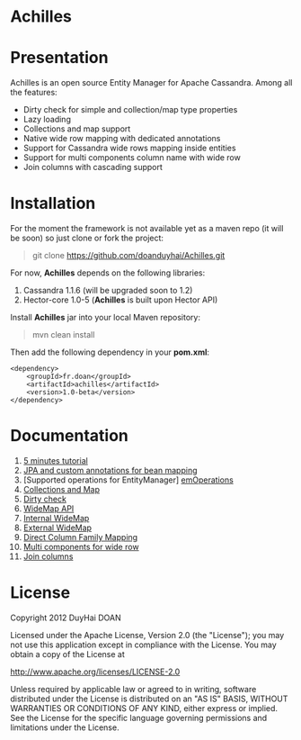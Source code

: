 # Achilles #

# Presentation #

 Achilles is an open source Entity Manager for Apache Cassandra. Among all the features:
 
 - Dirty check for simple and collection/map type properties
 - Lazy loading 
 - Collections and map support
 - Native wide row mapping with dedicated annotations
 - Support for Cassandra wide rows mapping inside entities
 - Support for multi components column name with wide row
 - Join columns with cascading support


# Installation #

 For the moment the framework is not available yet as a maven repo (it will be soon) so just clone or fork the 
 project:
 
>	git clone https://github.com/doanduyhai/Achilles.git

 For now, **Achilles** depends on the following libraries:
 
 1. Cassandra 1.1.6 (will be upgraded soon to 1.2)
 2. Hector-core 1.0-5 (<strong>Achilles</strong> is built upon Hector API) 
   
  
 Install **Achilles** jar into your local Maven repository:
 
>	mvn clean install 

 Then add the following dependency in your **pom.xml**:
 
	<dependency>	
		<groupId>fr.doan</groupId>
		<artifactId>achilles</artifactId>
		<version>1.0-beta</version>
	</dependency>  

# Documentation #

1. [5 minutes tutorial][quickTuto]
2. [JPA and custom annotations for bean mapping][annotations]
3. [Supported operations for EntityManager] [emOperations]
4. [Collections and Map][collectionsAndMaps]
5. [Dirty check][dirtyCheck]
6. [WideMap API][wideMapAPI]
7. [Internal WideMap][internalWideMap]
8. [External WideMap][externalWideMap]
9. [Direct Column Family Mapping][cfDirectMapping]
10. [Multi components for wide row][multiComponentKey]
11. [Join columns][joinColumns]


# License #
Copyright 2012 DuyHai DOAN

Licensed under the Apache License, Version 2.0 (the "License"); you may not use this application except in compliance with the License. You may obtain a copy of the License at

http://www.apache.org/licenses/LICENSE-2.0

Unless required by applicable law or agreed to in writing, software distributed under the License is distributed on an "AS IS" BASIS, WITHOUT WARRANTIES OR CONDITIONS OF ANY KIND, either express or implied. See the License for the specific language governing permissions and limitations under the License.
 

[quickTuto]: /doanduyhai/achilles/tree/master/documentation/quickTuto.markdown	
[annotations]: /doanduyhai/achilles/tree/master/documentation/annotations.markdown
[emOperations]: /doanduyhai/achilles/tree/master/documentation/emOperations.markdown
[collectionsAndMaps]: /doanduyhai/achilles/tree/master/documentation/collectionsAndMaps.markdown
[dirtyCheck]: /doanduyhai/achilles/tree/master/documentation/dirtyCheck.markdown
[wideMapAPI]: /doanduyhai/achilles/tree/master/documentation/wideMapAPI.markdown
[internalWideMap]: /doanduyhai/achilles/tree/master/documentation/internalWideMap.markdown
[externalWideMap]: /doanduyhai/achilles/tree/master/documentation/externalWideMap.markdown
[cfDirectMapping]: /doanduyhai/achilles/tree/master/documentation/cfDirectMapping.markdown
[multiComponentKey]: /doanduyhai/achilles/tree/master/documentation/multiComponentKey.markdown
[joinColumns]: /doanduyhai/achilles/tree/master/documentation/joinColumns.markdown
[manualCFCreation]:  /doanduyhai/achilles/tree/master/documentation/manualCFCreation.markdown
